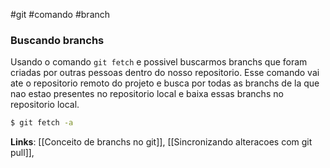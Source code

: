 #git #comando #branch 

### Buscando branchs
Usando o comando `git fetch` e possivel buscarmos branchs que foram criadas por outras pessoas dentro do nosso repositorio. 
Esse comando vai ate o repositorio remoto do projeto e busca por todas as branchs de la que nao estao presentes no repositorio local e baixa essas branchs no repositorio local.

```bash
$ git fetch -a
```

**Links**: [[Conceito de branchs no git]], [[Sincronizando alteracoes com git pull]], 